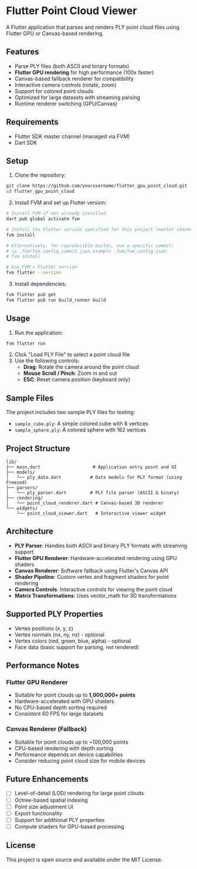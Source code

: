 # Flutter Point Cloud Viewer

A Flutter application that parses and renders PLY point cloud files using Flutter GPU or Canvas-based rendering.

## Features

- Parse PLY files (both ASCII and binary formats)
- **Flutter GPU rendering** for high performance (100x faster)
- Canvas-based fallback renderer for compatibility
- Interactive camera controls (rotate, zoom)
- Support for colored point clouds
- Optimized for large datasets with streaming parsing
- Runtime renderer switching (GPU/Canvas)

## Requirements

- Flutter SDK master channel (managed via FVM)
- Dart SDK

## Setup

1. Clone the repository:
```bash
git clone https://github.com/yourusername/flutter_gpu_point_cloud.git
cd flutter_gpu_point_cloud
```

2. Install FVM and set up Flutter version:
```bash
# Install FVM if not already installed
dart pub global activate fvm

# Install the Flutter version specified for this project (master channel)
fvm install

# Alternatively, for reproducible builds, use a specific commit:
# cp .fvm/fvm_config_commit.json.example .fvm/fvm_config.json
# fvm install

# Use FVM's Flutter version
fvm flutter --version
```

3. Install dependencies:
```bash
fvm flutter pub get
fvm flutter pub run build_runner build
```

## Usage

1. Run the application:
```bash
fvm flutter run
```

2. Click "Load PLY File" to select a point cloud file
3. Use the following controls:
   - **Drag**: Rotate the camera around the point cloud
   - **Mouse Scroll / Pinch**: Zoom in and out
   - **ESC**: Reset camera position (keyboard only)

## Sample Files

The project includes two sample PLY files for testing:
- `sample_cube.ply`: A simple colored cube with 8 vertices
- `sample_sphere.ply`: A colored sphere with 162 vertices

## Project Structure

```
lib/
├── main.dart                    # Application entry point and UI
├── models/
│   └── ply_data.dart           # Data models for PLY format (using Freezed)
├── parsers/
│   └── ply_parser.dart         # PLY file parser (ASCII & binary)
├── rendering/
│   └── point_cloud_renderer.dart # Canvas-based 3D renderer
└── widgets/
    └── point_cloud_viewer.dart   # Interactive viewer widget
```

## Architecture

- **PLY Parser**: Handles both ASCII and binary PLY formats with streaming support
- **Flutter GPU Renderer**: Hardware-accelerated rendering using GPU shaders
- **Canvas Renderer**: Software fallback using Flutter's Canvas API
- **Shader Pipeline**: Custom vertex and fragment shaders for point rendering
- **Camera Controls**: Interactive controls for viewing the point cloud
- **Matrix Transformations**: Uses vector_math for 3D transformations

## Supported PLY Properties

- Vertex positions (x, y, z)
- Vertex normals (nx, ny, nz) - optional
- Vertex colors (red, green, blue, alpha) - optional
- Face data (basic support for parsing, not rendered)

## Performance Notes

### Flutter GPU Renderer
- Suitable for point clouds up to **1,000,000+ points**
- Hardware-accelerated with GPU shaders
- No CPU-based depth sorting required
- Consistent 60 FPS for large datasets

### Canvas Renderer (Fallback)
- Suitable for point clouds up to ~100,000 points
- CPU-based rendering with depth sorting
- Performance depends on device capabilities
- Consider reducing point cloud size for mobile devices

## Future Enhancements

- [ ] Level-of-detail (LOD) rendering for large point clouds
- [ ] Octree-based spatial indexing
- [ ] Point size adjustment UI
- [ ] Export functionality
- [ ] Support for additional PLY properties
- [ ] Compute shaders for GPU-based processing

## License

This project is open source and available under the MIT License.